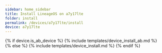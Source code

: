 ```yaml
---
sidebar: home_sidebar
title: Install LineageOS on a7y17lte
folder: install
permalink: /devices/a7y17lte/install
device: a7y17lte
---
```

{% if device.is_ab_device %}
{% include templates/device_install_ab.md %}
{% else %}
{% include templates/device_install.md %}
{% endif %}
